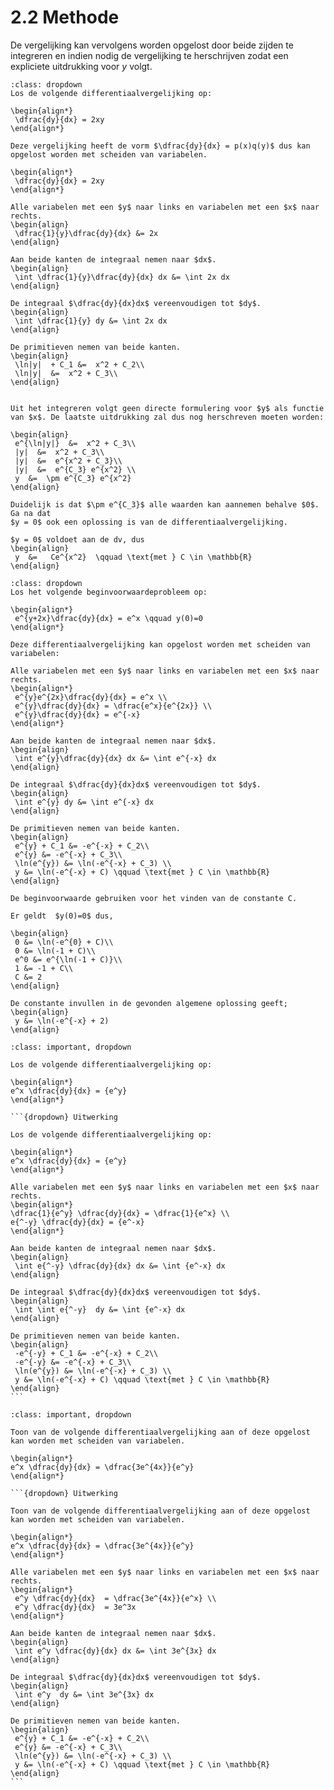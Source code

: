 # 2.2 Methode

De vergelijking kan vervolgens worden opgelost door beide zijden te integreren en indien nodig de vergelijking te herschrijven zodat een expliciete uitdrukking voor $y$ volgt.

```{admonition} Voorbeeld 1: Scheiden van variabelen
:class: dropdown
Los de volgende differentiaalvergelijking op:

\begin{align*}
 \dfrac{dy}{dx} = 2xy
\end{align*}

Deze vergelijking heeft de vorm $\dfrac{dy}{dx} = p(x)q(y)$ dus kan opgelost worden met scheiden van variabelen.

\begin{align*}
 \dfrac{dy}{dx} = 2xy
\end{align*}

Alle variabelen met een $y$ naar links en variabelen met een $x$ naar rechts.
\begin{align}
 \dfrac{1}{y}\dfrac{dy}{dx} &= 2x
\end{align}

Aan beide kanten de integraal nemen naar $dx$.
\begin{align}
 \int \dfrac{1}{y}\dfrac{dy}{dx} dx &= \int 2x dx
\end{align}

De integraal $\dfrac{dy}{dx}dx$ vereenvoudigen tot $dy$.
\begin{align}
 \int \dfrac{1}{y} dy &= \int 2x dx
\end{align}

De primitieven nemen van beide kanten.
\begin{align}
 \ln|y|  + C_1 &=  x^2 + C_2\\
 \ln|y|  &=  x^2 + C_3\\
\end{align}


Uit het integreren volgt geen directe formulering voor $y$ als functie van $x$. De laatste uitdrukking zal dus nog herschreven moeten worden:

\begin{align}
 e^{\ln|y|}  &=  x^2 + C_3\\
 |y|  &=  x^2 + C_3\\
 |y|  &=  e^{x^2 + C_3}\\
 |y|  &=  e^{C_3} e^{x^2} \\
 y  &=  \pm e^{C_3} e^{x^2}
\end{align}

Duidelijk is dat $\pm e^{C_3}$ alle waarden kan aannemen behalve $0$. Ga na dat
$y = 0$ ook een oplossing is van de differentiaalvergelijking.

$y = 0$ voldoet aan de dv, dus
\begin{align}
 y  &=   Ce^{x^2}  \qquad \text{met } C \in \mathbb{R}
\end{align}
```

```{admonition} Voorbeeld 2: Scheiden van variabelen
:class: dropdown
Los het volgende beginvoorwaardeprobleem op:

\begin{align*}
 e^{y+2x}\dfrac{dy}{dx} = e^x \qquad y(0)=0
\end{align*}

Deze differentiaalvergelijking kan opgelost worden met scheiden van variabelen:

Alle variabelen met een $y$ naar links en variabelen met een $x$ naar rechts.
\begin{align*}
 e^{y}e^{2x}\dfrac{dy}{dx} = e^x \\
 e^{y}\dfrac{dy}{dx} = \dfrac{e^x}{e^{2x}} \\
 e^{y}\dfrac{dy}{dx} = e^{-x}
\end{align*}

Aan beide kanten de integraal nemen naar $dx$.
\begin{align}
 \int e^{y}\dfrac{dy}{dx} dx &= \int e^{-x} dx
\end{align}

De integraal $\dfrac{dy}{dx}dx$ vereenvoudigen tot $dy$.
\begin{align}
 \int e^{y} dy &= \int e^{-x} dx
\end{align}

De primitieven nemen van beide kanten.
\begin{align}
 e^{y} + C_1 &= -e^{-x} + C_2\\
 e^{y} &= -e^{-x} + C_3\\
 \ln(e^{y}) &= \ln(-e^{-x} + C_3) \\
 y &= \ln(-e^{-x} + C) \qquad \text{met } C \in \mathbb{R}
\end{align}

De beginvoorwaarde gebruiken voor het vinden van de constante C.

Er geldt  $y(0)=0$ dus,

\begin{align}
 0 &= \ln(-e^{0} + C)\\
 0 &= \ln(-1 + C)\\
 e^0 &= e^{\ln(-1 + C)}\\
 1 &= -1 + C\\
 C &= 2
\end{align}

De constante invullen in de gevonden algemene oplossing geeft;
\begin{align}
 y &= \ln(-e^{-x} + 2)
\end{align}
```

````{admonition} Oefening 1
:class: important, dropdown

Los de volgende differentiaalvergelijking op:

\begin{align*}
e^x \dfrac{dy}{dx} = {e^y}
\end{align*}

```{dropdown} Uitwerking

Los de volgende differentiaalvergelijking op:

\begin{align*}
e^x \dfrac{dy}{dx} = {e^y}
\end{align*}

Alle variabelen met een $y$ naar links en variabelen met een $x$ naar rechts.
\begin{align*}
\dfrac{1}{e^y} \dfrac{dy}{dx} = \dfrac{1}{e^x} \\
e{^-y} \dfrac{dy}{dx} = {e^-x}
\end{align*}

Aan beide kanten de integraal nemen naar $dx$.
\begin{align}
 \int e{^-y} \dfrac{dy}{dx} dx &= \int {e^-x} dx
\end{align}

De integraal $\dfrac{dy}{dx}dx$ vereenvoudigen tot $dy$.
\begin{align}
 \int \int e{^-y}  dy &= \int {e^-x} dx
\end{align}

De primitieven nemen van beide kanten.
\begin{align}
 -e^{-y} + C_1 &= -e^{-x} + C_2\\
 -e^{-y} &= -e^{-x} + C_3\\
 \ln(e^{y}) &= \ln(-e^{-x} + C_3) \\
 y &= \ln(-e^{-x} + C) \qquad \text{met } C \in \mathbb{R}
\end{align}
```
````

````{admonition} Oefening 2
:class: important, dropdown

Toon van de volgende differentiaalvergelijking aan of deze opgelost kan worden met scheiden van variabelen.

\begin{align*}
e^x \dfrac{dy}{dx} = \dfrac{3e^{4x}}{e^y}
\end{align*}

```{dropdown} Uitwerking

Toon van de volgende differentiaalvergelijking aan of deze opgelost kan worden met scheiden van variabelen.

\begin{align*}
e^x \dfrac{dy}{dx} = \dfrac{3e^{4x}}{e^y}
\end{align*}

Alle variabelen met een $y$ naar links en variabelen met een $x$ naar rechts.
\begin{align*}
 e^y \dfrac{dy}{dx}  = \dfrac{3e^{4x}}{e^x} \\
 e^y \dfrac{dy}{dx}  = 3e^3x
\end{align*}

Aan beide kanten de integraal nemen naar $dx$.
\begin{align}
 \int e^y \dfrac{dy}{dx} dx &= \int 3e^{3x} dx
\end{align}

De integraal $\dfrac{dy}{dx}dx$ vereenvoudigen tot $dy$.
\begin{align}
 \int e^y  dy &= \int 3e^{3x} dx
\end{align}

De primitieven nemen van beide kanten.
\begin{align}
 e^{y} + C_1 &= -e^{-x} + C_2\\
 e^{y} &= -e^{-x} + C_3\\
 \ln(e^{y}) &= \ln(-e^{-x} + C_3) \\
 y &= \ln(-e^{-x} + C) \qquad \text{met } C \in \mathbb{R}
\end{align}
```
````